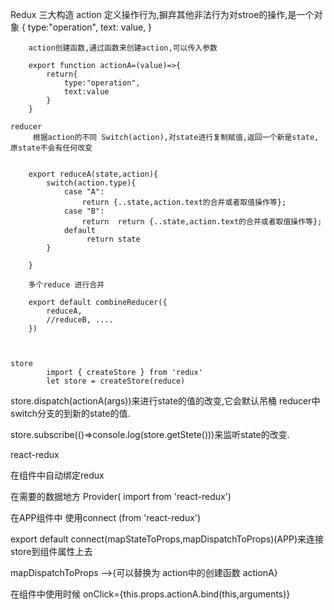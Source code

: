 
Redux 三大构造
    action
        定义操作行为,摒弃其他非法行为对stroe的操作,是一个对象
        {
            type:"operation",
            text: value,
        }

        action创建函数,通过函数来创建action,可以传入参数

        export function actionA=(value)=>{
            return{
                type:"operation",
                text:value
            }
        }

    reducer
         根据action的不同 Switch(action),对state进行复制赋值,返回一个新是state,原state不会有任何改变


        export reduceA(state,action){
            switch(action.type){
                case "A":
                    return {..state,action.text的合并或者取值操作等};
                case "B":
                    return  return {..state,action.text的合并或者取值操作等};
                default 
                     return state
            }
             
        }

        多个reduce 进行合并 

        export default combineReducer({
            reduceA,
            //reduceB, ....
        })



    store
            import { createStore } from 'redux'
            let store = createStore(reduce)


store.dispatch(actionA(args))来进行state的值的改变,它会默认吊桶 reducer中switch分支的到新的state的值.

store.subscribe(()=>console.log(store.getStete()))来监听state的改变.


react-redux

在组件中自动绑定redux

在需要的数据地方 Provider( import from 'react-redux')
<Provider store ={store}>
        <APP>
</Provider>


在APP组件中 使用connect (from 'react-redux') 

export default connect(mapStateToProps,mapDispatchToProps)(APP)来连接store到组件属性上去                                         

mapDispatchToProps -->{可以替换为 action中的创建函数 actionA}

在组件中使用时候 onClick={this.props.actionA.bind(this,arguments)}

